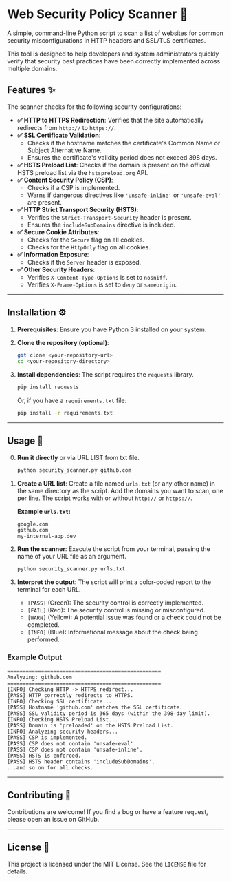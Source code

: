 # Web Security Policy Scanner 🐍

A simple, command-line Python script to scan a list of websites for common security misconfigurations in HTTP headers and SSL/TLS certificates. 

This tool is designed to help developers and system administrators quickly verify that security best practices have been correctly implemented across multiple domains.

## Features ✨

The scanner checks for the following security configurations:

* **✅ HTTP to HTTPS Redirection**: Verifies that the site automatically redirects from `http://` to `https://`.
* **✅ SSL Certificate Validation**:
    * Checks if the hostname matches the certificate's Common Name or Subject Alternative Name.
    * Ensures the certificate's validity period does not exceed 398 days.
* **✅ HSTS Preload List**: Checks if the domain is present on the official HSTS preload list via the `hstspreload.org` API.
* **✅ Content Security Policy (CSP)**:
    * Checks if a CSP is implemented.
    * Warns if dangerous directives like `'unsafe-inline'` or `'unsafe-eval'` are present.
* **✅ HTTP Strict Transport Security (HSTS)**:
    * Verifies the `Strict-Transport-Security` header is present.
    * Ensures the `includeSubDomains` directive is included.
* **✅ Secure Cookie Attributes**:
    * Checks for the `Secure` flag on all cookies.
    * Checks for the `HttpOnly` flag on all cookies.
* **✅ Information Exposure**:
    * Checks if the `Server` header is exposed.
* **✅ Other Security Headers**:
    * Verifies `X-Content-Type-Options` is set to `nosniff`.
    * Verifies `X-Frame-Options` is set to `deny` or `sameorigin`.

---

## Installation ⚙️
1.  **Prerequisites**: Ensure you have Python 3 installed on your system.

2.  **Clone the repository (optional)**:
    ```bash
    git clone <your-repository-url>
    cd <your-repository-directory>
    ```

3.  **Install dependencies**: The script requires the `requests` library.
    ```bash
    pip install requests
    ```
    Or, if you have a `requirements.txt` file:
    ```bash
    pip install -r requirements.txt
    ```

---

## Usage 🚀

0.  **Run it directly** or via URL LIST from txt file.

    ```bash
    python security_scanner.py github.com
    ```

1.  **Create a URL list**: Create a file named `urls.txt` (or any other name) in the same directory as the script. Add the domains you want to scan, one per line. The script works with or without `http://` or `https://`.

    **Example `urls.txt`:**
    ```
    google.com
    github.com
    my-internal-app.dev
    ```

2.  **Run the scanner**: Execute the script from your terminal, passing the name of your URL file as an argument.

    ```bash
    python security_scanner.py urls.txt
    ```

3.  **Interpret the output**: The script will print a color-coded report to the terminal for each URL.

    * `[PASS]` (Green): The security control is correctly implemented.
    * `[FAIL]` (Red): The security control is missing or misconfigured.
    * `[WARN]` (Yellow): A potential issue was found or a check could not be completed.
    * `[INFO]` (Blue): Informational message about the check being performed.

### Example Output

```
==================================================
Analyzing: github.com
==================================================
[INFO] Checking HTTP -> HTTPS redirect...
[PASS] HTTP correctly redirects to HTTPS.
[INFO] Checking SSL certificate...
[PASS] Hostname 'github.com' matches the SSL certificate.
[PASS] SSL validity period is 365 days (within the 398-day limit).
[INFO] Checking HSTS Preload List...
[PASS] Domain is 'preloaded' on the HSTS Preload List.
[INFO] Analyzing security headers...
[PASS] CSP is implemented.
[PASS] CSP does not contain 'unsafe-eval'.
[PASS] CSP does not contain 'unsafe-inline'.
[PASS] HSTS is enforced.
[PASS] HSTS header contains 'includeSubDomains'.
...and so on for all checks.
```
---

## Contributing 🤝

Contributions are welcome! If you find a bug or have a feature request, please open an issue on GitHub.

---

## License 📄

This project is licensed under the MIT License. See the `LICENSE` file for details.
